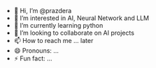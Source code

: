 - 👋 Hi, I’m @prazdera
- 👀 I’m interested in AI, Neural Network and LLM
- 🌱 I’m currently learning python
- 💞️ I’m looking to collaborate on AI projects
- 📫 How to reach me ... later
- 😄 Pronouns: ...
- ⚡ Fun fact: ...

<!---
prazdera/prazdera is a ✨ special ✨ repository because its `README.md` (this file) appears on your GitHub profile.
You can click the Preview link to take a look at your changes.
--->
